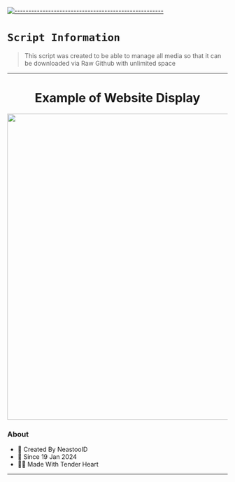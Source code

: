 [![-----------------------------------------------------](https://raw.githubusercontent.com/andreasbm/readme/master/assets/lines/colored.png)](#table-of-contents)

# `Script Information`
>This script was created to be able to manage all media so that it can be downloaded via Raw Github with unlimited space

---------

<h1 align="center">Example of Website Display</h1>
<p align="center">
  <img src="https://raw.githubusercontent.com/NeeasTooID/Static-HTML/main/media/Screenshot_20240222_054316_Chrome.png" width=700 />
</p>

### About
- 👤 Created By NeastooID
- 💌 Since 19 Jan 2024
- 👨‍💻 Made With Tender Heart 

------
